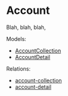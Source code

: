 ﻿# Account

Blah, blah, blah, 

Models:

* [AccountCollection](../models/AccountCollection.md)
* [AccountDetail](../models/AccountDetail.md)

Relations:

* [account-collection](../rels/account-collection.md)
* [account-detail](../rels/account-detail.md)